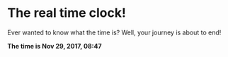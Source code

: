 # The real time clock!

Ever wanted to know what the time is? Well, your journey is about to end!

**The time is Nov 29, 2017, 08:47**